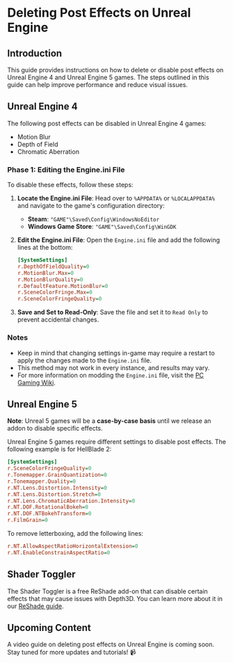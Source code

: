 # Deleting Post Effects on Unreal Engine

## Introduction

This guide provides instructions on how to delete or disable post effects on Unreal Engine 4 and Unreal Engine 5 games. The steps outlined in this guide can help improve performance and reduce visual issues.

## Unreal Engine 4

The following post effects can be disabled in Unreal Engine 4 games:

* Motion Blur
* Depth of Field
* Chromatic Aberration

### Phase 1: Editing the Engine.ini File

To disable these effects, follow these steps:

1. **Locate the Engine.ini File**: Head over to `%APPDATA%` or `%LOCALAPPDATA%` and navigate to the game's configuration directory:

    * **Steam**: `"GAME"\Saved\Config\WindowsNoEditor`
    * **Windows Game Store**: `"GAME"\Saved\Config\WinGDK`

2. **Edit the Engine.ini File**: Open the `Engine.ini` file and add the following lines at the bottom:

    ```ini
    [SystemSettings]
    r.DepthOfFieldQuality=0
    r.MotionBlur.Max=0
    r.MotionBlurQuality=0
    r.DefaultFeature.MotionBlur=0
    r.SceneColorFringe.Max=0
    r.SceneColorFringeQuality=0
    ```

3. **Save and Set to Read-Only**: Save the file and set it to `Read Only` to prevent accidental changes.

### Notes

* Keep in mind that changing settings in-game may require a restart to apply the changes made to the `Engine.ini` file.
* This method may not work in every instance, and results may vary.
* For more information on modding the `Engine.ini` file, visit the [PC Gaming Wiki](https://www.pcgamingwiki.com/).

## Unreal Engine 5

**Note**: Unreal 5 games will be a **case-by-case basis** until we release an addon to disable specific effects.

Unreal Engine 5 games require different settings to disable post effects. The following example is for HellBlade 2:

```ini
[SystemSettings]
r.SceneColorFringeQuality=0
r.Tonemapper.GrainQuantization=0
r.Tonemapper.Quality=0
r.NT.Lens.Distortion.Intensity=0
r.NT.Lens.Distortion.Stretch=0
r.NT.Lens.ChromaticAberration.Intensity=0
r.NT.DOF.RotationalBokeh=0
r.NT.DOF.NTBokehTransform=0
r.FilmGrain=0
```

To remove letterboxing, add the following lines:

```ini
r.NT.AllowAspectRatioHorizontalExtension=0
r.NT.EnableConstrainAspectRatio=0
```

## Shader Toggler

The Shader Toggler is a free ReShade add-on that can disable certain effects that may cause issues with Depth3D. You can learn more about it in our [ReShade guide](../reshade/reshadeversions.md).

## Upcoming Content

A video guide on deleting post effects on Unreal Engine is coming soon. Stay tuned for more updates and tutorials! 📹
